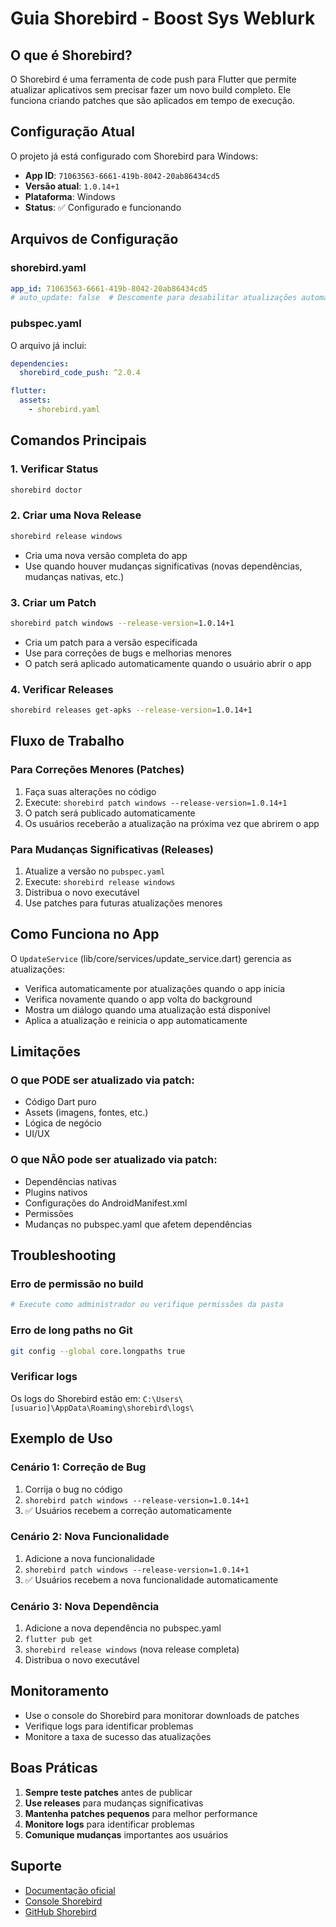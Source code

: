 # Guia Shorebird - Boost Sys Weblurk

## O que é Shorebird?

O Shorebird é uma ferramenta de code push para Flutter que permite atualizar aplicativos sem precisar fazer um novo build completo. Ele funciona criando patches que são aplicados em tempo de execução.

## Configuração Atual

O projeto já está configurado com Shorebird para Windows:

- **App ID**: `71063563-6661-419b-8042-20ab86434cd5`
- **Versão atual**: `1.0.14+1`
- **Plataforma**: Windows
- **Status**: ✅ Configurado e funcionando

## Arquivos de Configuração

### shorebird.yaml

```yaml
app_id: 71063563-6661-419b-8042-20ab86434cd5
# auto_update: false  # Descomente para desabilitar atualizações automáticas
```

### pubspec.yaml

O arquivo já inclui:

```yaml
dependencies:
  shorebird_code_push: ^2.0.4

flutter:
  assets:
    - shorebird.yaml
```

## Comandos Principais

### 1. Verificar Status

```bash
shorebird doctor
```

### 2. Criar uma Nova Release

```bash
shorebird release windows
```

- Cria uma nova versão completa do app
- Use quando houver mudanças significativas (novas dependências, mudanças nativas, etc.)

### 3. Criar um Patch

```bash
shorebird patch windows --release-version=1.0.14+1
```

- Cria um patch para a versão especificada
- Use para correções de bugs e melhorias menores
- O patch será aplicado automaticamente quando o usuário abrir o app

### 4. Verificar Releases

```bash
shorebird releases get-apks --release-version=1.0.14+1
```

## Fluxo de Trabalho

### Para Correções Menores (Patches)

1. Faça suas alterações no código
2. Execute: `shorebird patch windows --release-version=1.0.14+1`
3. O patch será publicado automaticamente
4. Os usuários receberão a atualização na próxima vez que abrirem o app

### Para Mudanças Significativas (Releases)

1. Atualize a versão no `pubspec.yaml`
2. Execute: `shorebird release windows`
3. Distribua o novo executável
4. Use patches para futuras atualizações menores

## Como Funciona no App

O `UpdateService` (lib/core/services/update_service.dart) gerencia as atualizações:

- Verifica automaticamente por atualizações quando o app inicia
- Verifica novamente quando o app volta do background
- Mostra um diálogo quando uma atualização está disponível
- Aplica a atualização e reinicia o app automaticamente

## Limitações

### O que PODE ser atualizado via patch:

- Código Dart puro
- Assets (imagens, fontes, etc.)
- Lógica de negócio
- UI/UX

### O que NÃO pode ser atualizado via patch:

- Dependências nativas
- Plugins nativos
- Configurações do AndroidManifest.xml
- Permissões
- Mudanças no pubspec.yaml que afetem dependências

## Troubleshooting

### Erro de permissão no build

```bash
# Execute como administrador ou verifique permissões da pasta
```

### Erro de long paths no Git

```bash
git config --global core.longpaths true
```

### Verificar logs

Os logs do Shorebird estão em: `C:\Users\[usuario]\AppData\Roaming\shorebird\logs\`

## Exemplo de Uso

### Cenário 1: Correção de Bug

1. Corrija o bug no código
2. `shorebird patch windows --release-version=1.0.14+1`
3. ✅ Usuários recebem a correção automaticamente

### Cenário 2: Nova Funcionalidade

1. Adicione a nova funcionalidade
2. `shorebird patch windows --release-version=1.0.14+1`
3. ✅ Usuários recebem a nova funcionalidade automaticamente

### Cenário 3: Nova Dependência

1. Adicione a nova dependência no pubspec.yaml
2. `flutter pub get`
3. `shorebird release windows` (nova release completa)
4. Distribua o novo executável

## Monitoramento

- Use o console do Shorebird para monitorar downloads de patches
- Verifique logs para identificar problemas
- Monitore a taxa de sucesso das atualizações

## Boas Práticas

1. **Sempre teste patches** antes de publicar
2. **Use releases** para mudanças significativas
3. **Mantenha patches pequenos** para melhor performance
4. **Monitore logs** para identificar problemas
5. **Comunique mudanças** importantes aos usuários

## Suporte

- [Documentação oficial](https://docs.shorebird.dev)
- [Console Shorebird](https://console.shorebird.dev)
- [GitHub Shorebird](https://github.com/shorebirdtech/shorebird)
